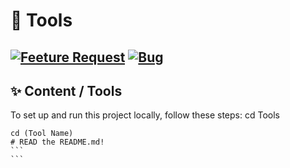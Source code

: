 # 🚀 Tools

[![Feeture Request](https://img.shields.io/badge/Neue_Funktion_vorschlagen-brightgreen?style=for-the-badge&logo=github)](https://github.com/arlomu/Tools/issues/new?template=feature.yml)
[![Bug](https://img.shields.io/badge/Neue_Funktion_vorschlagen-brightgreen?style=for-the-badge&logo=github)](https://github.com/arlomu/Tools/issues/new?template=bug.yml)
---

## ✨ Content / Tools
To set up and run this project locally, follow these steps:
    cd Tools


    cd (Tool Name)
    # READ the README.md!
    ```
    ```
